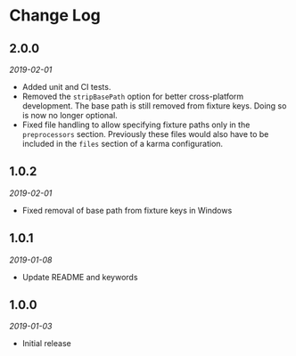 # Change Log

## 2.0.0

*2019-02-01*

- Added unit and CI tests.
- Removed the `stripBasePath` option for better cross-platform development. The
  base path is still removed from fixture keys. Doing so is now no longer
  optional.
- Fixed file handling to allow specifying fixture paths only in the
  `preprocessors` section. Previously these files would also have to be included
  in the `files` section of a karma configuration.

## 1.0.2

*2019-02-01*

- Fixed removal of base path from fixture keys in Windows

## 1.0.1

*2019-01-08*

- Update README and keywords

## 1.0.0

*2019-01-03*

- Initial release
